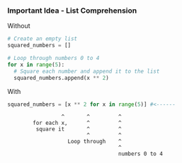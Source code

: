 ### Important Idea - List Comprehension

Without

```Python
# Create an empty list
squared_numbers = []

# Loop through numbers 0 to 4
for x in range(5):
  # Square each number and append it to the list
  squared_numbers.append(x ** 2)
```
With

```Python
squared_numbers = [x ** 2 for x in range(5)] #<------ 
```
                     ^       ^         ^
            for each x,      ^         ^
             square it       ^         ^
                             ^         ^        
                       Loop through    ^
                                       ^
                                       numbers 0 to 4

